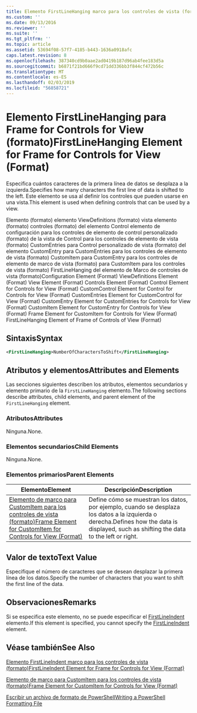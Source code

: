 ```yaml
---
title: Elemento FirstLineHanging marco para los controles de vista (formato) | Microsoft Docs
ms.custom: ''
ms.date: 09/13/2016
ms.reviewer: ''
ms.suite: ''
ms.tgt_pltfrm: ''
ms.topic: article
ms.assetid: 53694f08-57f7-4185-b443-1636a0918afc
caps.latest.revision: 8
ms.openlocfilehash: 387340cd9b0aae2ad0419b187d96ab4fee183d5a
ms.sourcegitcommit: b6871f21bd666f9cd71dd336bb3f844cf472b56c
ms.translationtype: MT
ms.contentlocale: es-ES
ms.lasthandoff: 02/03/2019
ms.locfileid: "56858721"
---
```

# <a name="firstlinehanging-element-for-frame-for-controls-for-view-format"></a><span data-ttu-id="55648-102">Elemento FirstLineHanging para Frame for Controls for View (formato)</span><span class="sxs-lookup"><span data-stu-id="55648-102">FirstLineHanging Element for Frame for Controls for View (Format)</span></span>

<span data-ttu-id="55648-103">Especifica cuántos caracteres de la primera línea de datos se desplaza a la izquierda.</span><span class="sxs-lookup"><span data-stu-id="55648-103">Specifies how many characters the first line of data is shifted to the left.</span></span> <span data-ttu-id="55648-104">Este elemento se usa al definir los controles que pueden usarse en una vista.</span><span class="sxs-lookup"><span data-stu-id="55648-104">This element is used when defining controls that can be used by a view.</span></span>

<span data-ttu-id="55648-105">Elemento (formato) elemento ViewDefinitions (formato) vista elemento (formato) controles (formato) del elemento Control elemento de configuración para los controles de elemento de control personalizado (formato) de la vista de Control para los controles de elemento de vista (formato) CustomEntries para Control personalizado de vista (formato) del elemento CustomEntry para CustomEntries para los controles de elemento de vista (formato) CustomItem para CustomEntry para los controles de elemento de marco de vista (formato) para CustomItem para los controles de vista (formato) FirstLineHanging del elemento de Marco de controles de vista (formato)</span><span class="sxs-lookup"><span data-stu-id="55648-105">Configuration Element (Format) ViewDefinitions Element (Format) View Element (Format) Controls Element (Format) Control Element for Controls for View (Format) CustomControl Element for Control for Controls for View (Format) CustomEntries Element for CustomControl for View (Format) CustomEntry Element for CustomEntries for Controls for View (Format) CustomItem Element for CustomEntry for Controls for View (Format) Frame Element for CustomItem for Controls for View (Format) FirstLineHanging Element of Frame of Controls of View (Format)</span></span>

## <a name="syntax"></a><span data-ttu-id="55648-106">Sintaxis</span><span class="sxs-lookup"><span data-stu-id="55648-106">Syntax</span></span>

```xml
<FirstLineHanging>NumberOfCharactersToShift</FirstLineHanging>
```

## <a name="attributes-and-elements"></a><span data-ttu-id="55648-107">Atributos y elementos</span><span class="sxs-lookup"><span data-stu-id="55648-107">Attributes and Elements</span></span>

<span data-ttu-id="55648-108">Las secciones siguientes describen los atributos, elementos secundarios y elemento primario de la `FirstLineHanging` elemento.</span><span class="sxs-lookup"><span data-stu-id="55648-108">The following sections describe attributes, child elements, and parent element of the `FirstLineHanging` element.</span></span>

### <a name="attributes"></a><span data-ttu-id="55648-109">Atributos</span><span class="sxs-lookup"><span data-stu-id="55648-109">Attributes</span></span>

<span data-ttu-id="55648-110">Ninguna.</span><span class="sxs-lookup"><span data-stu-id="55648-110">None.</span></span>

### <a name="child-elements"></a><span data-ttu-id="55648-111">Elementos secundarios</span><span class="sxs-lookup"><span data-stu-id="55648-111">Child Elements</span></span>

<span data-ttu-id="55648-112">Ninguna.</span><span class="sxs-lookup"><span data-stu-id="55648-112">None.</span></span>

### <a name="parent-elements"></a><span data-ttu-id="55648-113">Elementos primarios</span><span class="sxs-lookup"><span data-stu-id="55648-113">Parent Elements</span></span>

|<span data-ttu-id="55648-114">Elemento</span><span class="sxs-lookup"><span data-stu-id="55648-114">Element</span></span>|<span data-ttu-id="55648-115">Descripción</span><span class="sxs-lookup"><span data-stu-id="55648-115">Description</span></span>|
|-------------|-----------------|
|[<span data-ttu-id="55648-116">Elemento de marco para CustomItem para los controles de vista (formato)</span><span class="sxs-lookup"><span data-stu-id="55648-116">Frame Element for CustomItem for Controls for View (Format)</span></span>](./frame-element-for-customitem-for-controls-for-view-format.md)|<span data-ttu-id="55648-117">Define cómo se muestran los datos, por ejemplo, cuando se desplaza los datos a la izquierda o derecha.</span><span class="sxs-lookup"><span data-stu-id="55648-117">Defines how the data is displayed, such as shifting the data to the left or right.</span></span>|

## <a name="text-value"></a><span data-ttu-id="55648-118">Valor de texto</span><span class="sxs-lookup"><span data-stu-id="55648-118">Text Value</span></span>

<span data-ttu-id="55648-119">Especifique el número de caracteres que se desean desplazar la primera línea de los datos.</span><span class="sxs-lookup"><span data-stu-id="55648-119">Specify the number of characters that you want to shift the first line of the data.</span></span>

## <a name="remarks"></a><span data-ttu-id="55648-120">Observaciones</span><span class="sxs-lookup"><span data-stu-id="55648-120">Remarks</span></span>

<span data-ttu-id="55648-121">Si se especifica este elemento, no se puede especificar el [FirstLineIndent](./firstlineindent-element-for-frame-for-controls-for-view-format.md) elemento.</span><span class="sxs-lookup"><span data-stu-id="55648-121">If this element is specified, you cannot specify the [FirstLineIndent](./firstlineindent-element-for-frame-for-controls-for-view-format.md) element.</span></span>

## <a name="see-also"></a><span data-ttu-id="55648-122">Véase también</span><span class="sxs-lookup"><span data-stu-id="55648-122">See Also</span></span>

[<span data-ttu-id="55648-123">Elemento FirstLineIndent marco para los controles de vista (formato)</span><span class="sxs-lookup"><span data-stu-id="55648-123">FirstLineIndent Element for Frame for Controls for View (Format)</span></span>](./firstlineindent-element-for-frame-for-controls-for-view-format.md)

[<span data-ttu-id="55648-124">Elemento de marco para CustomItem para los controles de vista (formato)</span><span class="sxs-lookup"><span data-stu-id="55648-124">Frame Element for CustomItem for Controls for View (Format)</span></span>](./frame-element-for-customitem-for-controls-for-view-format.md)

[<span data-ttu-id="55648-125">Escribir un archivo de formato de PowerShell</span><span class="sxs-lookup"><span data-stu-id="55648-125">Writing a PowerShell Formatting File</span></span>](./writing-a-powershell-formatting-file.md)
